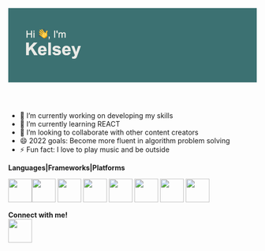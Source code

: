 <header>
<img src = "https://github.com/kelseyn12/kelseyn12/blob/master/header.png?raw=true">
  </header>




- 🔭 I’m currently working on developing my skills
- 🌱 I’m currently learning REACT
- 👯 I’m looking to collaborate with other content creators
- 😄 2022 goals: Become more fluent in algorithm problem solving
- ⚡ Fun fact: I love to play music and be outside

**Languages|Frameworks|Platforms**

<img src="https://cdn.jsdelivr.net/gh/devicons/devicon/icons/javascript/javascript-original.svg" align="left" height="48" width="48" ></a>
<img src="https://cdn.jsdelivr.net/gh/devicons/devicon/icons/html5/html5-original.svg" height="48" width="48" />
<img src="https://cdn.jsdelivr.net/gh/devicons/devicon/icons/css3/css3-original.svg" height="48" width="48"/>
<img src="https://cdn.jsdelivr.net/gh/devicons/devicon/icons/nodejs/nodejs-original.svg" height="48" width="48" />
<img src="https://cdn.jsdelivr.net/gh/devicons/devicon/icons/mongodb/mongodb-original.svg" height="48" width="48" />
<img src="https://cdn.jsdelivr.net/gh/devicons/devicon/icons/express/express-original.svg" height="48" width="48" />
<img src="https://cdn.jsdelivr.net/gh/devicons/devicon/icons/heroku/heroku-original.svg" height="48" width="48"/>
<img src="https://cdn.jsdelivr.net/gh/devicons/devicon/icons/jquery/jquery-original.svg" height="48" width="48" />

**Connect with me!**<br />
<a href="https://www.linkedin.com/in/kelseynocek12/"><img src="https://user-images.githubusercontent.com/94858532/149824930-143d9aae-5eb8-4c1d-903b-319d0d589e22.png" align="left" height="48" width="48" ></a>

